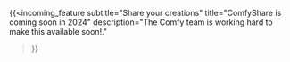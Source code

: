 ---
---
{{<incoming_feature
subtitle="Share your creations"
title="ComfyShare is coming soon in 2024"
description="The Comfy team is working hard to make this available soon!."
>}}